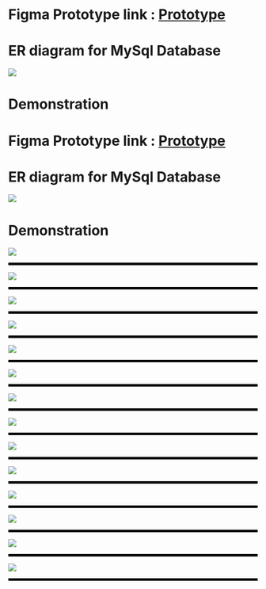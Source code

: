 
<h1>Figma Prototype link : <a href="https://www.figma.com/proto/X4BZTASVykPbO7Bznw2mtS/Online-Player-auction?node-id=1-1016&starting-point-node-id=1%3A1016&scaling=contain&content-scaling=fixed"> Prototype </a></h1>
<h1>ER diagram for MySql Database</h1>
<img src="https://github.com/user-attachments/assets/11681f97-96e7-4f6b-aa52-f0ddb9907465">

<h1>Demonstration</h1>
<h1>Figma Prototype link : <a href="https://www.figma.com/proto/X4BZTASVykPbO7Bznw2mtS/Online-Player-auction?node-id=1-1016&starting-point-node-id=1%3A1016&scaling=contain&content-scaling=fixed"> Prototype </a></h1>

<h1>ER diagram for MySql Database</h1>
<img src="https://github.com/user-attachments/assets/11681f97-96e7-4f6b-aa52-f0ddb9907465">

<h1>Demonstration</h1>
<img src="https://github.com/user-attachments/assets/3736db29-c0b0-4e50-9ed3-09d286a3d4d6">
<hr style="border: 2px solid #000;">
<img src="https://github.com/user-attachments/assets/d9c3230d-f037-4fd8-a0ca-536c095f66b9">
<hr style="border: 2px solid #000;">
<img src="https://github.com/user-attachments/assets/e46b0caa-8583-4da3-afb0-43b9361aa104">
<hr style="border: 2px solid #000;">
<img src="https://github.com/user-attachments/assets/c1876309-71a9-419b-a745-66bc1a7f488e">
<hr style="border: 2px solid #000;">
<img src="https://github.com/user-attachments/assets/5634f543-a000-4cfe-90ef-e646037544b2">
<hr style="border: 2px solid #000;">
<img src="https://github.com/user-attachments/assets/732fe985-ad5d-4cb0-b987-e9dd0ec33ecf">
<hr style="border: 2px solid #000;">
<img src="https://github.com/user-attachments/assets/93d4c473-7d52-403c-bdee-5d4d97654050">
<hr style="border: 2px solid #000;">
<img src="https://github.com/user-attachments/assets/470eea8f-4736-46e6-b1da-b9397301a7b7">
<hr style="border: 2px solid #000;">
<img src="https://github.com/user-attachments/assets/0695517e-5294-4d7d-8b41-de449e7207ee">
<hr style="border: 2px solid #000;">
<img src="https://github.com/user-attachments/assets/2d2ae35a-5892-4a30-97e7-8cb7b92d2270">
<hr style="border: 2px solid #000;">
<img src="https://github.com/user-attachments/assets/45e758ce-015b-447e-9e60-5309366cfefa">
<hr style="border: 2px solid #000;">
<img src="https://github.com/user-attachments/assets/8c2293d8-5499-4cbb-8b92-d12a984b6194">
<hr style="border: 2px solid #000;">
<img src="https://github.com/user-attachments/assets/83fcace5-c14a-41b9-bf42-908c12e21d8d">
<hr style="border: 2px solid #000;">
<img src="https://github.com/user-attachments/assets/af4b2423-6045-4ed5-bc4e-62a6525ec9b7">
<hr style="border: 2px solid #000;">

